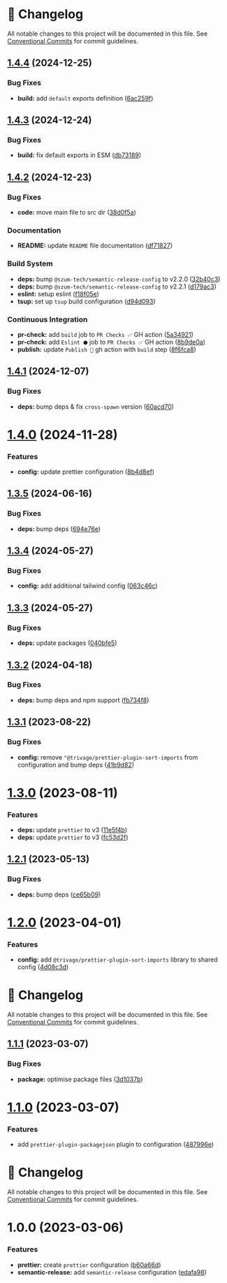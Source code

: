 <!-- markdownlint-disable --><!-- textlint-disable -->
# 📓 Changelog
All notable changes to this project will be documented in this file. See
[Conventional Commits](https://conventionalcommits.org) for commit guidelines.

## [1.4.4](https://github.com/JanSzewczyk/prettier-config/compare/v1.4.3...v1.4.4) (2024-12-25)

### Bug Fixes

* **build:** add `default` exports definition ([6ac259f](https://github.com/JanSzewczyk/prettier-config/commit/6ac259fcd04ae6fb63d20cecb5870bd41ba24fab))

## [1.4.3](https://github.com/JanSzewczyk/prettier-config/compare/v1.4.2...v1.4.3) (2024-12-24)

### Bug Fixes

* **build:** fix default exports in ESM ([db73189](https://github.com/JanSzewczyk/prettier-config/commit/db73189a183222b283d7c2c689424d682de2d840))

## [1.4.2](https://github.com/JanSzewczyk/prettier-config/compare/v1.4.1...v1.4.2) (2024-12-23)

### Bug Fixes

* **code:** move main file to src dir ([38d0f5a](https://github.com/JanSzewczyk/prettier-config/commit/38d0f5ac4d8ddcf214d82c4e07b7fa747d330a22))

### Documentation

* **README:** update `README` file documentation ([df71827](https://github.com/JanSzewczyk/prettier-config/commit/df71827d713f40a643360e4a020f9ba679e5808c))

### Build System

* **deps:** bump `@szum-tech/semantic-release-config` to v2.2.0 ([32b40c3](https://github.com/JanSzewczyk/prettier-config/commit/32b40c3d8892e972e5e7ab8782919c9f96be7f84))
* **deps:** bump `@szum-tech/semantic-release-config` to v2.2.1 ([d179ac3](https://github.com/JanSzewczyk/prettier-config/commit/d179ac3e68929ef3a8dec8a962b873d3690efc5a))
* **eslint:** setup eslint ([f18f05e](https://github.com/JanSzewczyk/prettier-config/commit/f18f05e362dae1d3941f326671318d7da94409d5))
* **tsup:** set up `tsup` build configuration ([d94d093](https://github.com/JanSzewczyk/prettier-config/commit/d94d093705c71c1e17cf5619102bb6a3b2bf48a1))

### Continuous Integration

* **pr-check:** add `build` job to `PR Checks ✅` GH action ([5a34921](https://github.com/JanSzewczyk/prettier-config/commit/5a349210188f10ce22e54307e7ba0d8c6571ef70))
* **pr-check:** add `Eslint ⬣` job to `PR Checks ✅` GH action ([8b9de0a](https://github.com/JanSzewczyk/prettier-config/commit/8b9de0add24f332ceff05d5440bd19c806e6cc46))
* **publish:** update `Publish 🚀` gh action with `build` step ([8f6fca8](https://github.com/JanSzewczyk/prettier-config/commit/8f6fca8a9cdebb87554ca6d6d617f7c7dc3fd915))

## [1.4.1](https://github.com/JanSzewczyk/prettier-config/compare/v1.4.0...v1.4.1) (2024-12-07)

### Bug Fixes

* **deps:** bump deps & fix `cross-spawn` version ([60acd70](https://github.com/JanSzewczyk/prettier-config/commit/60acd70cf356e2f27104a7197400687ba724d7a5))

# [1.4.0](https://github.com/JanSzewczyk/prettier-config/compare/v1.3.5...v1.4.0) (2024-11-28)


### Features

* **config:** update prettier configuration ([8b4d8ef](https://github.com/JanSzewczyk/prettier-config/commit/8b4d8ef6d0212d78e76fa5a2f6855adccf021ff1))

## [1.3.5](https://github.com/JanSzewczyk/prettier-config/compare/v1.3.4...v1.3.5) (2024-06-16)


### Bug Fixes

* **deps:** bump deps ([694e76e](https://github.com/JanSzewczyk/prettier-config/commit/694e76e1ac647644ff48c71b7a9e7fd526d5493c))

## [1.3.4](https://github.com/JanSzewczyk/prettier-config/compare/v1.3.3...v1.3.4) (2024-05-27)


### Bug Fixes

* **config:** add additional tailwind config ([063c46c](https://github.com/JanSzewczyk/prettier-config/commit/063c46cbffbf39aab7b7c9cb946cd6fc28d36ef0))

## [1.3.3](https://github.com/JanSzewczyk/prettier-config/compare/v1.3.2...v1.3.3) (2024-05-27)


### Bug Fixes

* **deps:** update packages ([040bfe5](https://github.com/JanSzewczyk/prettier-config/commit/040bfe5512767b0f3e36636998c3f17ee572e4ea))

## [1.3.2](https://github.com/JanSzewczyk/prettier-config/compare/v1.3.1...v1.3.2) (2024-04-18)


### Bug Fixes

* **deps:** bump deps and npm support ([fb734f8](https://github.com/JanSzewczyk/prettier-config/commit/fb734f825ce19d4382183f705d3744933211f443))

## [1.3.1](https://github.com/JanSzewczyk/prettier-config/compare/v1.3.0...v1.3.1) (2023-08-22)


### Bug Fixes

* **config:** remove `"@trivago/prettier-plugin-sort-imports` from configuration and bump deps ([41b9d82](https://github.com/JanSzewczyk/prettier-config/commit/41b9d82ec76bf734999adc12cea39ae3758de9a6))

# [1.3.0](https://github.com/JanSzewczyk/prettier-config/compare/v1.2.1...v1.3.0) (2023-08-11)


### Features

* **deps:** update `prettier` to v3 ([11e5f4b](https://github.com/JanSzewczyk/prettier-config/commit/11e5f4bcd0ad3578e223bad2cd580bfaeeca3a53))
* **deps:** update `prettier` to v3 ([fc53d2f](https://github.com/JanSzewczyk/prettier-config/commit/fc53d2ff4f6d2ce9f719b92dd4f3919d4fecd81e))

## [1.2.1](https://github.com/JanSzewczyk/prettier-config/compare/v1.2.0...v1.2.1) (2023-05-13)


### Bug Fixes

* **deps:** bump deps ([ce65b09](https://github.com/JanSzewczyk/prettier-config/commit/ce65b09cd80d6f4e0da10e32e0cb88d94a97a606))

# [1.2.0](https://github.com/JanSzewczyk/prettier-config/compare/v1.1.1...v1.2.0) (2023-04-01)


### Features

* **config:** add `@trivago/prettier-plugin-sort-imports` library to shared config ([4d08c3d](https://github.com/JanSzewczyk/prettier-config/commit/4d08c3de846a4b0189a59e7ef5f2e50fdd3d6f54))

<!-- markdownlint-disable --><!-- textlint-disable -->

# 📓 Changelog

All notable changes to this project will be documented in this file. See
[Conventional Commits](https://conventionalcommits.org) for commit guidelines.

## [1.1.1](https://github.com/JanSzewczyk/prettier-config/compare/v1.1.0...v1.1.1) (2023-03-07)

### Bug Fixes

- **package:** optimise package files ([3d1037b](https://github.com/JanSzewczyk/prettier-config/commit/3d1037b8057d4b53ef7d97f89eaec4547067f4a4))

# [1.1.0](https://github.com/JanSzewczyk/prettier-config/compare/v1.0.0...v1.1.0) (2023-03-07)

### Features

- add `prettier-plugin-packagejson` plugin to configuration ([487996e](https://github.com/JanSzewczyk/prettier-config/commit/487996e89def7d718154e95b476f9c6717384e8e))

<!-- markdownlint-disable --><!-- textlint-disable -->

# 📓 Changelog

All notable changes to this project will be documented in this file. See
[Conventional Commits](https://conventionalcommits.org) for commit guidelines.

# 1.0.0 (2023-03-06)

### Features

- **prettier:** create `prettier` configuration ([b60a66d](https://github.com/JanSzewczyk/prettier-config/commit/b60a66d4a66a98b2d00c33e627596d727ef400cf))
- **semantic-release:** add `semantic-release` configuration ([edafa98](https://github.com/JanSzewczyk/prettier-config/commit/edafa984e6ba1c7ce2ba02b5320befcce25aa562))
